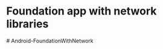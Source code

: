 # Foundation app with network libraries
#   A n d r o i d - F o u n d a t i o n W i t h N e t w o r k  
 